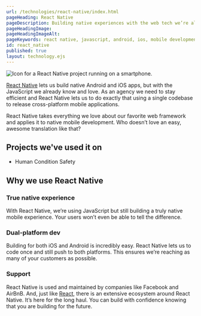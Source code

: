 ```yaml
---
url: /technologies/react-native/index.html
pageHeading: React Native
pageDescription: Building native experiences with the web tech we’re already experts in.
pageHeadingImage:
pageHeadingImageAlt:
pageKeywords: react native, javascript, android, ios, mobile development, native app, native application
id: react_native
published: true
layout: technology.ejs
---
```


<div class="card-image--hang-right-wide">
  <img src="/images/technology-icons/react-native-icon.svg" alt="Icon for a React Native project running on a smartphone." />
</div>

<p><a href="https://facebook.github.io/react-native/">React Native</a> lets us build native Android and iOS apps, but with the JavaScript we already know and love. As an agency we need to stay efficient and React Native lets us to do exactly that using a single codebase to release cross-platform mobile applications.</p>

<p>React Native takes everything we love about our favorite web framework and applies it to native mobile development. Who doesn’t love an easy, awesome translation like that?</p>

<h2 class="text-heading-two">Projects we've used it on</h2>

<ul>
  <li>Human Condition Safety</li>
</ul>

<h2 class="text-heading-two">Why we use React Native</h2>

<h3 class="text-heading-three">True native experience</h3>

<p>With React Native, we’re using JavaScript but still building a truly native mobile experience. Your users won’t even be able to tell the difference.</p>

<h3 class="text-heading-three">Dual-platform dev</h3>

<p>Building for both iOS and Android is incredibly easy. React Native lets us to code once and still push to both platforms. This ensures we’re reaching as many of your customers as possible.</p>

<h3 class="text-heading-three">Support</h3>

<p>React Native is used and maintained by companies like Facebook and AirBnB. And, just like <a href="https://facebook.github.io/react/">React</a>, there is an extensive ecosystem around React Native. It’s here for the long haul. You can build with confidence knowing that you are building for the future.</p>